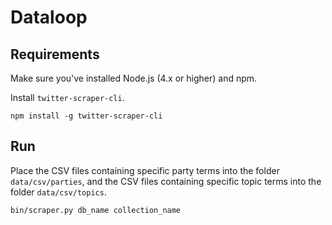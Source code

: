 # Dataloop

## Requirements

Make sure you've installed Node.js (4.x or higher) and npm.

Install `twitter-scraper-cli`.

```
npm install -g twitter-scraper-cli
```

## Run

Place the CSV files containing specific party terms into the folder `data/csv/parties`, and the CSV files containing specific topic terms into the folder `data/csv/topics`.

```
bin/scraper.py db_name collection_name
```
